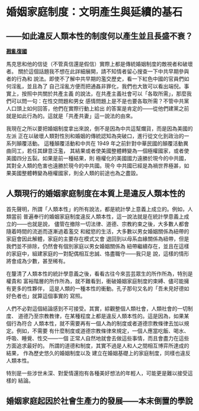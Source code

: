 # 婚姻家庭制度：文明產生與延續的基石
## ——如此違反人類本性的制度何以產生並且長盛不衰？

[**戡亂復國**](mailto:rebld-roc@protonmail.com)

馬克思和他的信徒（不管真信還是假信）實際上都是傳統婚姻制度的敵視者和破壞者。
關於這個話題我不想在此詳細展開，請不知情者留心搜查一下中共早期參與者的行為和
說法。即使不了解中共早期的濫交歷史，看一下紅色中國的官員們如何淫亂，並且為了
自己淫亂方便而把通姦非罪化，我們也大致可以看出端倪。事實上，按照中共關於共產主義
的說法，在共產主義社會可以「各取所需」，那麼我們可以問一句：在性交問題和男女
感情問題上是不是也要各取所需？不管中共黨人口頭上如何回答，他們在實際行動上給出
的答案是肯定的——從他們建黨之前就是如此行為的。這就是「共產共妻」這一說法的由來。

我現在之所以要把婚姻制度拿出來說，倒不是因為中共這幫爛貨，而是因為美國的左派
正在以破壞人類對性別和婚姻的傳統認知為突破口，進行從文化到政治的一系列顛覆活動。
這種顛覆活動和中共在 1949 年之前針對中華民國的顛覆活動異曲同工，若任其肆意泛濫，
其結果或者使美國整體轉變為一個極權國家，或者使美國四分五裂。如果是前一種結果，則
極權化的美國國力遠勝於現今的中共國，其對全人類的危害也遠勝於現今的中共國。現今
中共國已經是為禍世界極甚，如果美國整體轉變為極權國家，則全人類的前途也為之盡毀。


## 人類現行的婚姻家庭制度在本質上是違反人類本性的

首先聲明，所謂「人類本性」的所有說法，都是統計學上意義上成立的。例如，人類當前
普遍奉行的婚姻家庭制度違反人類本性，這一說法就是在統計學意義上成立的——也就是說，
儘管在撤除一切法律、道德、宗教約束之後，大多數人都會隨着時間的流逝而逐漸過着濫交
和縱慾的生活，大多數以男女婚姻關係為紐帶的家庭會因此解體，家庭的主要存在模式又會
退回到以母系血緣關係為紐帶，但是我們並不排除，仍然會有個別家庭以男女婚姻關係為
紐帶繼續存在，並且在這樣的家庭中，組建家庭的一對配偶相互忠誠、恪盡職守——我只是
說，這樣的情形將會成為少數，甚至稀有。

在釐清了人類本性的統計學意義之後，看看古往今來芸芸眾生的所作所為，特別是權貴和
富裕階層的所作所為，就不難看到，衝破婚姻家庭制度的束縛、儘可能擁有更多的性夥伴，
這是人類的一種本性的衝動。孔子那句又名的「吾未見好德如好色者也」就算這個事實的
寫照。

人們不必對這個結論感到不可接受。其實，綜觀整個人類社會，人類社會的一切制度、
道德乃至宗教教律，在某種程度上都是違反人類本性的。這是因為，如果某個行為符合
人類本性，就不需要再有一個人為的制度或者道德宗教條律去加以規定。例如，不需要
有什麼制度或道德宗教條律來規定，一個人應當吃飯、喝水、呼吸、睡覺、性交——一個
正常人自然地就會去做這些事情，而且會盡力在這些方面追求最好的。
所謂的道德和制度，其實不過是人和人之間相互博弈所達成的結果，
作為歷史悠久的婚姻制度以及
建立在婚姻基礎上的家庭制度，同樣也違反人類本性。

特別是一些涉世未深、對愛情還抱有各種美好想法的年輕人，可能更是難以接受這樣的
結論。


## 婚姻家庭起因於社會生產力的發展——本末倒置的學說
